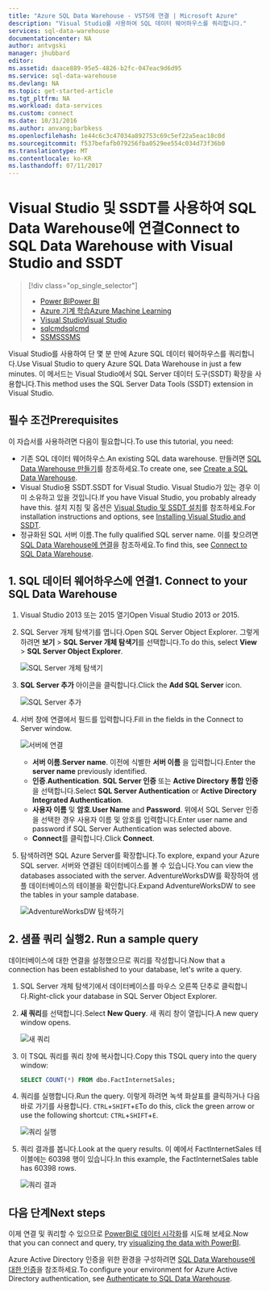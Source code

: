 ```yaml
---
title: "Azure SQL Data Warehouse - VSTS에 연결 | Microsoft Azure"
description: "Visual Studio를 사용하여 SQL 데이터 웨어하우스를 쿼리합니다."
services: sql-data-warehouse
documentationcenter: NA
author: antvgski
manager: jhubbard
editor: 
ms.assetid: daace889-95e5-4826-b2fc-047eac9d6d95
ms.service: sql-data-warehouse
ms.devlang: NA
ms.topic: get-started-article
ms.tgt_pltfrm: NA
ms.workload: data-services
ms.custom: connect
ms.date: 10/31/2016
ms.author: anvang;barbkess
ms.openlocfilehash: 1e44c6c3c47034a892753c69c5ef22a5eac18c0d
ms.sourcegitcommit: f537befafb079256fba0529ee554c034d73f36b0
ms.translationtype: MT
ms.contentlocale: ko-KR
ms.lasthandoff: 07/11/2017
---
```

# <a name="connect-to-sql-data-warehouse-with-visual-studio-and-ssdt"></a><span data-ttu-id="ac8d3-103">Visual Studio 및 SSDT를 사용하여 SQL Data Warehouse에 연결</span><span class="sxs-lookup"><span data-stu-id="ac8d3-103">Connect to SQL Data Warehouse with Visual Studio and SSDT</span></span>
> [!div class="op_single_selector"]
> * [<span data-ttu-id="ac8d3-104">Power BI</span><span class="sxs-lookup"><span data-stu-id="ac8d3-104">Power BI</span></span>](sql-data-warehouse-get-started-visualize-with-power-bi.md)
> * [<span data-ttu-id="ac8d3-105">Azure 기계 학습</span><span class="sxs-lookup"><span data-stu-id="ac8d3-105">Azure Machine Learning</span></span>](sql-data-warehouse-get-started-analyze-with-azure-machine-learning.md)
> * [<span data-ttu-id="ac8d3-106">Visual Studio</span><span class="sxs-lookup"><span data-stu-id="ac8d3-106">Visual Studio</span></span>](sql-data-warehouse-query-visual-studio.md)
> * [<span data-ttu-id="ac8d3-107">sqlcmd</span><span class="sxs-lookup"><span data-stu-id="ac8d3-107">sqlcmd</span></span>](sql-data-warehouse-get-started-connect-sqlcmd.md) 
> * [<span data-ttu-id="ac8d3-108">SSMS</span><span class="sxs-lookup"><span data-stu-id="ac8d3-108">SSMS</span></span>](sql-data-warehouse-query-ssms.md)
> 
> 

<span data-ttu-id="ac8d3-109">Visual Studio를 사용하여 단 몇 분 만에 Azure SQL 데이터 웨어하우스를 쿼리합니다.</span><span class="sxs-lookup"><span data-stu-id="ac8d3-109">Use Visual Studio to query Azure SQL Data Warehouse in just a few minutes.</span></span> <span data-ttu-id="ac8d3-110">이 메서드는 Visual Studio에서 SQL Server 데이터 도구(SSDT) 확장을 사용합니다.</span><span class="sxs-lookup"><span data-stu-id="ac8d3-110">This method uses the SQL Server Data Tools (SSDT) extension in Visual Studio.</span></span> 

## <a name="prerequisites"></a><span data-ttu-id="ac8d3-111">필수 조건</span><span class="sxs-lookup"><span data-stu-id="ac8d3-111">Prerequisites</span></span>
<span data-ttu-id="ac8d3-112">이 자습서를 사용하려면 다음이 필요합니다.</span><span class="sxs-lookup"><span data-stu-id="ac8d3-112">To use this tutorial, you need:</span></span>

* <span data-ttu-id="ac8d3-113">기존 SQL 데이터 웨어하우스.</span><span class="sxs-lookup"><span data-stu-id="ac8d3-113">An existing SQL data warehouse.</span></span> <span data-ttu-id="ac8d3-114">만들려면 [SQL Data Warehouse 만들기][Create a SQL Data Warehouse]를 참조하세요.</span><span class="sxs-lookup"><span data-stu-id="ac8d3-114">To create one, see [Create a SQL Data Warehouse][Create a SQL Data Warehouse].</span></span>
* <span data-ttu-id="ac8d3-115">Visual Studio용 SSDT.</span><span class="sxs-lookup"><span data-stu-id="ac8d3-115">SSDT for Visual Studio.</span></span> <span data-ttu-id="ac8d3-116">Visual Studio가 있는 경우 이미 소유하고 있을 것입니다.</span><span class="sxs-lookup"><span data-stu-id="ac8d3-116">If you have Visual Studio, you probably already have this.</span></span> <span data-ttu-id="ac8d3-117">설치 지침 및 옵션은 [Visual Studio 및 SSDT 설치][Installing Visual Studio and SSDT]를 참조하세요.</span><span class="sxs-lookup"><span data-stu-id="ac8d3-117">For installation instructions and options, see [Installing Visual Studio and SSDT][Installing Visual Studio and SSDT].</span></span>
* <span data-ttu-id="ac8d3-118">정규화된 SQL 서버 이름.</span><span class="sxs-lookup"><span data-stu-id="ac8d3-118">The fully qualified SQL server name.</span></span> <span data-ttu-id="ac8d3-119">이를 찾으려면 [SQL Data Warehouse에 연결][Connect to SQL Data Warehouse]을 참조하세요.</span><span class="sxs-lookup"><span data-stu-id="ac8d3-119">To find this, see [Connect to SQL Data Warehouse][Connect to SQL Data Warehouse].</span></span>

## <a name="1-connect-to-your-sql-data-warehouse"></a><span data-ttu-id="ac8d3-120">1. SQL 데이터 웨어하우스에 연결</span><span class="sxs-lookup"><span data-stu-id="ac8d3-120">1. Connect to your SQL Data Warehouse</span></span>
1. <span data-ttu-id="ac8d3-121">Visual Studio 2013 또는 2015 열기</span><span class="sxs-lookup"><span data-stu-id="ac8d3-121">Open Visual Studio 2013 or 2015.</span></span>
2. <span data-ttu-id="ac8d3-122">SQL Server 개체 탐색기를 엽니다.</span><span class="sxs-lookup"><span data-stu-id="ac8d3-122">Open SQL Server Object Explorer.</span></span> <span data-ttu-id="ac8d3-123">그렇게 하려면 **보기** > **SQL Server 개체 탐색기**를 선택합니다.</span><span class="sxs-lookup"><span data-stu-id="ac8d3-123">To do this, select **View** > **SQL Server Object Explorer**.</span></span>
   
    ![SQL Server 개체 탐색기][1]
3. <span data-ttu-id="ac8d3-125">**SQL Server 추가** 아이콘을 클릭합니다.</span><span class="sxs-lookup"><span data-stu-id="ac8d3-125">Click the **Add SQL Server** icon.</span></span>
   
    ![SQL Server 추가][2]
4. <span data-ttu-id="ac8d3-127">서버 창에 연결에서 필드를 입력합니다.</span><span class="sxs-lookup"><span data-stu-id="ac8d3-127">Fill in the fields in the Connect to Server window.</span></span>
   
    ![서버에 연결][3]
   
   * <span data-ttu-id="ac8d3-129">**서버 이름**.</span><span class="sxs-lookup"><span data-stu-id="ac8d3-129">**Server name**.</span></span> <span data-ttu-id="ac8d3-130">이전에 식별한 **서버 이름** 을 입력합니다.</span><span class="sxs-lookup"><span data-stu-id="ac8d3-130">Enter the **server name** previously identified.</span></span>
   * <span data-ttu-id="ac8d3-131">**인증**.</span><span class="sxs-lookup"><span data-stu-id="ac8d3-131">**Authentication**.</span></span> <span data-ttu-id="ac8d3-132">**SQL Server 인증** 또는 **Active Directory 통합 인증**을 선택합니다.</span><span class="sxs-lookup"><span data-stu-id="ac8d3-132">Select **SQL Server Authentication** or **Active Directory Integrated Authentication**.</span></span>
   * <span data-ttu-id="ac8d3-133">**사용자 이름** 및 **암호**.</span><span class="sxs-lookup"><span data-stu-id="ac8d3-133">**User Name** and **Password**.</span></span> <span data-ttu-id="ac8d3-134">위에서 SQL Server 인증을 선택한 경우 사용자 이름 및 암호를 입력합니다.</span><span class="sxs-lookup"><span data-stu-id="ac8d3-134">Enter user name and password if SQL Server Authentication was selected above.</span></span>
   * <span data-ttu-id="ac8d3-135">**Connect**를 클릭합니다.</span><span class="sxs-lookup"><span data-stu-id="ac8d3-135">Click **Connect**.</span></span>
5. <span data-ttu-id="ac8d3-136">탐색하려면 SQL Azure Server를 확장합니다.</span><span class="sxs-lookup"><span data-stu-id="ac8d3-136">To explore, expand your Azure SQL server.</span></span> <span data-ttu-id="ac8d3-137">서버와 연결된 데이터베이스를 볼 수 있습니다.</span><span class="sxs-lookup"><span data-stu-id="ac8d3-137">You can view the databases associated with the server.</span></span> <span data-ttu-id="ac8d3-138">AdventureWorksDW를 확장하여 샘플 데이터베이스의 테이블을 확인합니다.</span><span class="sxs-lookup"><span data-stu-id="ac8d3-138">Expand AdventureWorksDW to see the tables in your sample database.</span></span>
   
    ![AdventureWorksDW 탐색하기][4]

## <a name="2-run-a-sample-query"></a><span data-ttu-id="ac8d3-140">2. 샘플 쿼리 실행</span><span class="sxs-lookup"><span data-stu-id="ac8d3-140">2. Run a sample query</span></span>
<span data-ttu-id="ac8d3-141">데이터베이스에 대한 연결을 설정했으므로 쿼리를 작성합니다.</span><span class="sxs-lookup"><span data-stu-id="ac8d3-141">Now that a connection has been established to your database, let's write a query.</span></span>

1. <span data-ttu-id="ac8d3-142">SQL Server 개체 탐색기에서 데이터베이스를 마우스 오른쪽 단추로 클릭합니다.</span><span class="sxs-lookup"><span data-stu-id="ac8d3-142">Right-click your database in SQL Server Object Explorer.</span></span>
2. <span data-ttu-id="ac8d3-143">**새 쿼리**를 선택합니다.</span><span class="sxs-lookup"><span data-stu-id="ac8d3-143">Select **New Query**.</span></span> <span data-ttu-id="ac8d3-144">새 쿼리 창이 열립니다.</span><span class="sxs-lookup"><span data-stu-id="ac8d3-144">A new query window opens.</span></span>
   
    ![새 쿼리][5]
3. <span data-ttu-id="ac8d3-146">이 TSQL 쿼리를 쿼리 창에 복사합니다.</span><span class="sxs-lookup"><span data-stu-id="ac8d3-146">Copy this TSQL query into the query window:</span></span>
   
    ```sql
    SELECT COUNT(*) FROM dbo.FactInternetSales;
    ```
4. <span data-ttu-id="ac8d3-147">쿼리를 실행합니다.</span><span class="sxs-lookup"><span data-stu-id="ac8d3-147">Run the query.</span></span> <span data-ttu-id="ac8d3-148">이렇게 하려면 녹색 화살표를 클릭하거나 다음 바로 가기를 사용합니다. `CTRL`+`SHIFT`+`E`</span><span class="sxs-lookup"><span data-stu-id="ac8d3-148">To do this, click the green arrow or use the following shortcut: `CTRL`+`SHIFT`+`E`.</span></span>
   
    ![쿼리 실행][6]
5. <span data-ttu-id="ac8d3-150">쿼리 결과를 봅니다.</span><span class="sxs-lookup"><span data-stu-id="ac8d3-150">Look at the query results.</span></span> <span data-ttu-id="ac8d3-151">이 예에서 FactInternetSales 테이블에는 60398 행이 있습니다.</span><span class="sxs-lookup"><span data-stu-id="ac8d3-151">In this example, the FactInternetSales table has 60398 rows.</span></span>
   
    ![쿼리 결과][7]

## <a name="next-steps"></a><span data-ttu-id="ac8d3-153">다음 단계</span><span class="sxs-lookup"><span data-stu-id="ac8d3-153">Next steps</span></span>
<span data-ttu-id="ac8d3-154">이제 연결 및 쿼리할 수 있으므로 [PowerBI로 데이터 시각화][visualizing the data with PowerBI]를 시도해 보세요.</span><span class="sxs-lookup"><span data-stu-id="ac8d3-154">Now that you can connect and query, try [visualizing the data with PowerBI][visualizing the data with PowerBI].</span></span>

<span data-ttu-id="ac8d3-155">Azure Active Directory 인증을 위한 환경을 구성하려면 [SQL Data Warehouse에 대한 인증][Authenticate to SQL Data Warehouse]을 참조하세요.</span><span class="sxs-lookup"><span data-stu-id="ac8d3-155">To configure your environment for Azure Active Directory authentication, see [Authenticate to SQL Data Warehouse][Authenticate to SQL Data Warehouse].</span></span>

<!--Arcticles-->
[Connect to SQL Data Warehouse]: sql-data-warehouse-connect-overview.md
[Create a SQL Data Warehouse]: sql-data-warehouse-get-started-provision.md
[Installing Visual Studio and SSDT]: sql-data-warehouse-install-visual-studio.md
[Authenticate to SQL Data Warehouse]: sql-data-warehouse-authentication.md
[visualizing the data with PowerBI]: sql-data-warehouse-get-started-visualize-with-power-bi.md  

<!--Other-->
[Azure portal]: https://portal.azure.com

<!--Image references-->

[1]: media/sql-data-warehouse-query-visual-studio/open-ssdt.png
[2]: media/sql-data-warehouse-query-visual-studio/add-server.png
[3]: media/sql-data-warehouse-query-visual-studio/connection-dialog.png
[4]: media/sql-data-warehouse-query-visual-studio/explore-sample.png
[5]: media/sql-data-warehouse-query-visual-studio/new-query2.png
[6]: media/sql-data-warehouse-query-visual-studio/run-query.png
[7]: media/sql-data-warehouse-query-visual-studio/query-results.png
